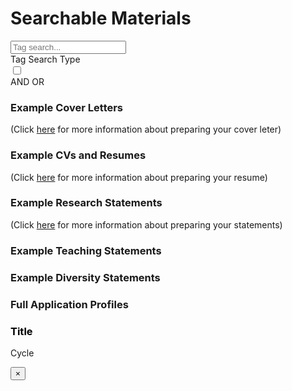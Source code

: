 
# Searchable Materials

<div class="grid-container">
  <div class="grid-x grid-padding-x">
    <div class="cell">
      <input type="text" id="search" placeholder="Tag search...">
    </div>
  </div>

  <div class="grid-x grid-padding-x">
    <div class="cell auto">
      <div id="tagContainer" class="tag-container"></div>
    </div>
    <div class="cell shrink">
      <div class="toggle-container">
        <div class="toggle-label">Tag Search Type</div>
        <label class="switch">
          <input type="checkbox" id="filterModeToggle">
          <span class="slider round"></span>
        </label>
        <div class="label-container">
          <span class="and-label">AND</span>
          <span class="or-label">OR</span>
        </div>
      </div>
    </div>
  </div>

  <h3>Example Cover Letters</h3>
	<p>(Click <a href="{{site.url}}{{site.baseurl}}/applying/#cover-letters">here</a> for more information about preparing your cover leter)</p>
  <div class="grid-x grid-margin-x small-up-1 medium-up-2 large-up-3" id="coverLetters">
    <!-- Dynamic Content -->
  </div>

  <h3>Example CVs and Resumes</h3>
	<p>(Click <a href="{{site.url}}{{site.baseurl}}/applying/#preparing-your-resume">here</a> for more information about preparing your resume)</p>
  <div class="grid-x grid-margin-x small-up-1 medium-up-2 large-up-3" id="resumesCvs">
    <!-- Dynamic Content -->
  </div>

  <h3>Example Research Statements</h3>
	<p>(Click <a href="{{site.url}}{{site.baseurl}}/applying/#preparing-your-research-and-teaching-statements">here</a> for more information about preparing your statements)</p>
  <div class="grid-x grid-margin-x small-up-1 medium-up-2 large-up-3" id="researchStatements">
    <!-- Dynamic Content -->
  </div>

  <h3>Example Teaching Statements</h3>
  <div class="grid-x grid-margin-x small-up-1 medium-up-2 large-up-3" id="teachingStatements">
    <!-- Dynamic Content -->
  </div>

  <h3 id="Diversity Statements"> Example Diversity Statements</h3>
  <div class="grid-x grid-margin-x small-up-1 medium-up-2 large-up-3" id="diversityStatements">
    <!-- Dynamic Content -->
  </div>

  <h3>Full Application Profiles</h3>
  <div class="grid-x grid-margin-x small-up-1 medium-up-2 large-up-3" id="peopleContent">
    <!-- Dynamic Content -->
  </div>
</div>

<!-- Modal for Detailed Info -->
<div class="reveal" id="exampleModal1" data-reveal>
  <h3 id="modalTitle" style="color: black;">Title</h3>
  <p id="modalCycle">Cycle</p>
  <img src="" alt="Profile Image" id="modalImage" style="display: none;" class=smallheadshot>
  <div id="modalContent"></div>
  <!--<div id="timeline"></div>  Add this div for the timeline -->
  <button class="close-button" data-close aria-label="Close modal" type="button">
    <span aria-hidden="true">&times;</span>
  </button>
</div>

